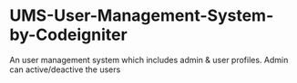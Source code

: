 # UMS-User-Management-System-by-Codeigniter
An user management system which includes admin &amp; user profiles. Admin can active/deactive the users
